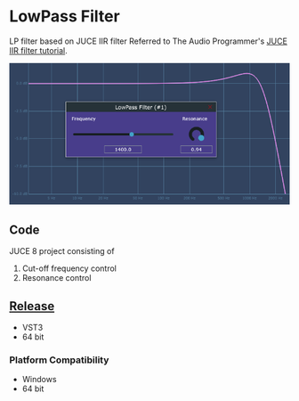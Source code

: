 # LowPass Filter
 LP filter based on JUCE IIR filter
 Referred to The Audio Programmer's [JUCE IIR filter tutorial](https://youtu.be/YJ4YbV6TDo0).

![Low Pass filter plugin screenshot](https://github.com/ethandjoseph/LowPass-Filter/blob/main/LowPass%20Filter%20plugin%20screenshot.png)

## Code
JUCE 8 project consisting of
1. Cut-off frequency control
2. Resonance control

## [Release](https://github.com/ethandjoseph/LowPass-Filter/releases)
- VST3
- 64 bit

### Platform Compatibility
- Windows
- 64 bit
